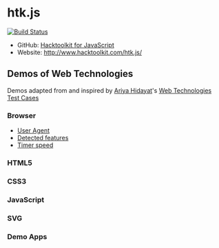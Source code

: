 # htk.js

[![Build Status](https://travis-ci.org/hacktoolkit/htk.js.svg?branch=master)](https://travis-ci.org/hacktoolkit/htk.js)

- GitHub: [Hacktoolkit for JavaScript](https://github.com/hacktoolkit/htk.js)
- Website: <http://www.hacktoolkit.com/htk.js/>

## Demos of Web Technologies

Demos adapted from and inspired by [Ariya Hidayat](http://twitter.com/ariyahidayat)'s [Web Technologies Test Cases](http://ariya.github.io/)

### Browser
- [User Agent](demos/browser/useragent/)
- [Detected features](demos/browser/features/)
- [Timer speed](demos/browser/timerspeed/)


### HTML5

### CSS3

### JavaScript

### SVG

### Demo Apps
